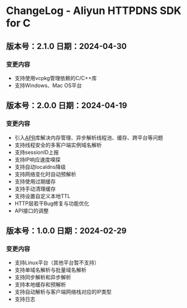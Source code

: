# ChangeLog - Aliyun HTTPDNS SDK for C

## 版本号：2.1.0 日期：2024-04-30

### 变更内容

- 支持使用vcpkg管理依赖的C/C++库
- 支持Windows、Mac OS平台

## 版本号：2.0.0 日期：2024-04-19

### 变更内容

- 引入[APR](https://apr.apache.org/)库解决内存管理、异步解析线程池、缓存、跨平台等问题
- 支持线程安全的多客户端实例域名解析
- 支持sessionID上报
- 支持IP响应速度嗅探
- 支持自动localdns降级
- 支持网络变化时自动预解析
- 支持使用过期缓存
- 支持手动清理缓存
- 支持设置自定义本地TTL
- HTTP层若干Bug修复与功能优化
- API接口的调整

## 版本号：1.0.0 日期：2024-02-29

### 变更内容

- 支持Linux平台（其他平台暂不支持）
- 支持单域名解析与批量域名解析
- 支持同步解析和异步解析
- 支持本地缓存和预解析
- 支持自动解析与客户端网络栈对应的IP类型
- 支持日志




